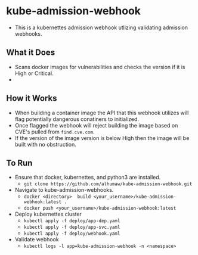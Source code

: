 # kube-admission-webhook
- This is a kubernettes admission webhook utlizing validating admission webhooks. 

## What it Does
- Scans docker images for vulnerabilities and checks the version if it is High or Critical.
- 
## How it Works
- When building a container image the API that this webhook utilizes will flag potentially dangerous conatiners to initialized.
- Once flagged the webhook will reject building the image based on CVE's pulled from `find.cve.com`.
- If the version of the image version is below High then the image will be built with no obstruction.

## To Run
- Ensure that docker, kubernettes, and python3 are installed.
	- `git clone https://github.com/alhumaw/kube-admission-webhook.git`
- Navigate to kube-admission-webhooks.
	- `docker <directory>  build <your_username>/kube-admission-webhook:latest .`
	- `docker push <your_username>/kube-admission-webhook:latest`
- Deploy kubernettes cluster
	- `kubectl apply -f deploy/app-dep.yaml`
	- `kubectl apply -f deploy/app-svc.yaml`
	- `kubectl apply -f deploy/webhook.yaml`
- Validate webhook
	- `kubectl logs -l app=kube-admission-webhook -n <namespace>`
